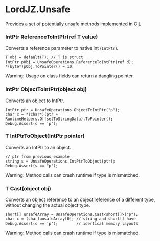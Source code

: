 # LordJZ.Unsafe
Provides a set of potentially unsafe methods implemented in CIL

### IntPtr ReferenceToIntPtr<T>(ref T value)
Converts a reference parameter to native int (`IntPtr`).
```
T obj = default(T); // T is struct
IntPtr pObj = UnsafeOperations.ReferenceToIntPtr(ref d);
*(byte*)pObj.ToPointer() = 10;
```
Warning: Usage on class fields can return a dangling pointer.

### IntPtr ObjectToIntPtr(object obj)
Converts an object to IntPtr.
```
IntPtr ptr = UnsafeOperations.ObjectToIntPtr("p");
char c = *(char*)(ptr + RuntimeHelpers.OffsetToStringData).ToPointer();
Debug.Assert(c == 'p');
```

### T IntPtrToObject<T>(IntPtr pointer)
Converts an IntPtr to an object.
```
// ptr from previous example
string s = UnsafeOperations.IntPtrToObject(ptr);
Debug.Assert(s == "p");
```
Warning: Method calls can crash runtime if type is mismatched.

### T Cast<T>(object obj)
Converts an object reference to an object reference of a different type,
without changing the actual object type.
```
short[] unsafeArray = UnsafeOperations.Cast<short[]>("p");
char c = (char)unsafeArray[0]; // string and short[] have
Debug.Assert(c == 'p');        // identical memory layouts
```
Warning: Method calls can crash runtime if type is mismatched.
